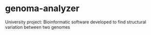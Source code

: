 # genoma-analyzer
University project: Bioinformatic software developed to find structural variation between two genomes

